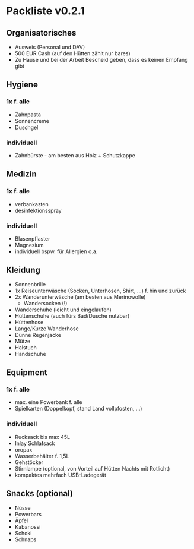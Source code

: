# Packliste v0.2.1

## Organisatorisches
- Ausweis (Personal und DAV)
- 500 EUR Cash (auf den Hütten zählt nur bares)
- Zu Hause und bei der Arbeit Bescheid geben, dass es keinen Empfang gibt

## Hygiene
### 1x f. alle
- Zahnpasta
- Sonnencreme
- Duschgel 

### individuell 
- Zahnbürste - am besten aus Holz + Schutzkappe

## Medizin
### 1x f. alle
- verbankasten
- desinfektionsspray

### individuell 
- Blasenpflaster
- Magnesium
- individuell bspw. für Allergien o.a.

## Kleidung
- Sonnenbrille
- 1x Reiseunterwäsche (Socken, Unterhosen, Shirt, ...) f. hin und zurück
- 2x Wanderunterwäsche (am besten aus Merinowolle)
    - Wandersocken (!)
- Wanderschuhe (leicht und eingelaufen)
- Hüttenschuhe (auch fürs Bad/Dusche nutzbar)
- Hüttenhose
- Lange/Kurze Wanderhose
- Dünne Regenjacke
- Mütze
- Halstuch
- Handschuhe

## Equipment
### 1x f. alle
- max. eine Powerbank f. alle
- Spielkarten (Doppelkopf, stand Land vollpfosten, ...)

### individuell
- Rucksack bis max 45L
- Inlay Schlafsack
- oropax
- Wasserbehälter f. 1,5L 
- Gehstöcker
- Stirnlampe (optional, von Vorteil auf Hütten Nachts mit Rotlicht)
- kompaktes mehrfach USB-Ladegerät

## Snacks (optional)
- Nüsse
- Powerbars
- Äpfel
- Kabanossi
- Schoki
- Schnaps
